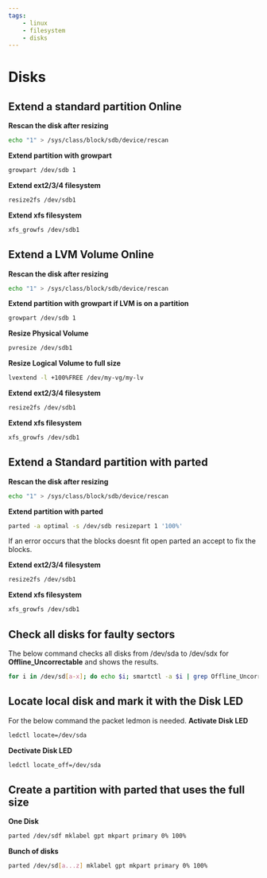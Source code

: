 ```yaml
---
tags:
    - linux
    - filesystem
    - disks
---
```


# Disks
## Extend a standard partition Online
**Rescan the disk after resizing**
```bash
echo "1" > /sys/class/block/sdb/device/rescan
```

**Extend partition with growpart**
```bash
growpart /dev/sdb 1
```

**Extend ext2/3/4 filesystem**
```bash
resize2fs /dev/sdb1
```

**Extend xfs filesystem**
```bash
xfs_growfs /dev/sdb1
```

## Extend a LVM Volume Online
**Rescan the disk after resizing**
```bash
echo "1" > /sys/class/block/sdb/device/rescan
```

**Extend partition with growpart if LVM is on a partition**
```bash
growpart /dev/sdb 1
```

**Resize Physical Volume**
```bash
pvresize /dev/sdb1
```

**Resize Logical Volume to full size**
```bash
lvextend -l +100%FREE /dev/my-vg/my-lv
```

**Extend ext2/3/4 filesystem**
```bash
resize2fs /dev/sdb1
```

**Extend xfs filesystem**
```bash
xfs_growfs /dev/sdb1
```

## Extend a Standard partition with parted
**Rescan the disk after resizing**
```bash
echo "1" > /sys/class/block/sdb/device/rescan
```

**Extend partition with parted**
```bash
parted -a optimal -s /dev/sdb resizepart 1 '100%'
```
If an error occurs that the blocks doesnt fit open parted an accept to fix the blocks.

**Extend ext2/3/4 filesystem**
```bash
resize2fs /dev/sdb1
```

**Extend xfs filesystem**
```bash
xfs_growfs /dev/sdb1
```

## Check all disks for faulty sectors
The below command checks all disks from /dev/sda to /dev/sdx for **Offline_Uncorrectable** and shows the results.
```bash
for i in /dev/sd[a-x]; do echo $i; smartctl -a $i | grep Offline_Uncorrectable;done
```

## Locate local disk and mark it with the Disk LED
For the below command the packet ledmon is needed.
**Activate Disk LED**
```bash
ledctl locate=/dev/sda
```

**Dectivate Disk LED**
```bash
ledctl locate_off=/dev/sda
```

## Create a partition with parted that uses the full size
**One Disk**
```bash
parted /dev/sdf mklabel gpt mkpart primary 0% 100%
```

**Bunch of disks**
```bash
parted /dev/sd[a...z] mklabel gpt mkpart primary 0% 100%
```
